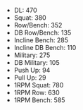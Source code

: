 * DL: 470
*  Squat: 380
*  Row/Bench: 352
*  DB Row/Bench: 135
*  Incline Bench: 285
*  Incline DB Bench: 110
*  Military: 275
*  DB Military: 105
*  Push Up: 94
*  Pull Up: 29
*  1RPM Squat: 780
*  1RPM Row: 630
*  1RPM Bench: 585
